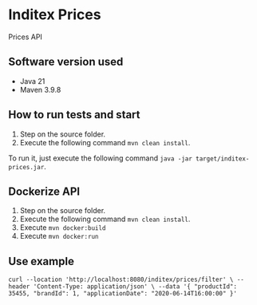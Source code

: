 # Inditex Prices
Prices API

## Software version used
- Java 21
- Maven 3.9.8

## How to run tests and start
1. Step on the source folder.
2. Execute the following command `mvn clean install`.

To run it, just execute the following command `java -jar target/inditex-prices.jar`.

## Dockerize API
1. Step on the source folder.
2. Execute the following command `mvn clean install`.
3. Execute `mvn docker:build`
4. Execute `mvn docker:run`


## Use example

`curl --location 'http://localhost:8080/inditex/prices/filter' \
--header 'Content-Type: application/json' \
--data '{
    "productId": 35455,
    "brandId": 1,
    "applicationDate": "2020-06-14T16:00:00"
}'`
